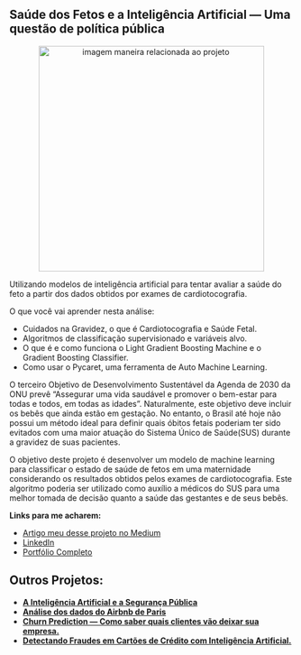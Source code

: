 ## Saúde dos Fetos e a Inteligência Artificial — Uma questão de política pública

<p align="center">
  <img src="https://image.freepik.com/fotos-gratis/mulher-gravida-sob-monitoramento-fetal-por-medico_53876-144233.jpg" alt="imagem maneira relacionada ao projeto"height=400px >
</p>

<p>
Utilizando modelos de inteligência artificial para tentar avaliar a saúde do feto a partir dos dados obtidos por exames de cardiotocografia.
</p>

O que você vai aprender nesta análise:
* Cuidados na Gravidez, o que é Cardiotocografia e Saúde Fetal.
* Algoritmos de classificação supervisionado e variáveis alvo.
* O que é e como funciona o Light Gradient Boosting Machine e o Gradient Boosting Classifier.
* Como usar o Pycaret, uma ferramenta de Auto Machine Learning.

<p>
  
O terceiro Objetivo de Desenvolvimento Sustentável da Agenda de 2030 da ONU prevê “Assegurar uma vida saudável e promover o bem-estar para todas e todos, em todas as idades”. Naturalmente, este objetivo deve incluir os bebês que ainda estão em gestação. No entanto, o Brasil até hoje não possui um método ideal para definir quais óbitos fetais poderiam ter sido evitados com uma maior atuação do Sistema Único de Saúde(SUS) durante a gravidez de suas pacientes.
</p>
<p>
O objetivo deste projeto é desenvolver um modelo de machine learning para classificar o estado de saúde de fetos em uma maternidade considerando os resultados obtidos pelos exames de cardiotocografia. Este algoritmo poderia ser utilizado como auxílio a médicos do SUS para uma melhor tomada de decisão quanto a saúde das gestantes e de seus bebês.
</p>


<p>
  
**Links para me acharem:**
* [Artigo meu desse projeto no Medium](https://thalesferraz.medium.com/sa%C3%BAde-dos-fetos-e-a-i-a-uma-quest%C3%A3o-de-pol%C3%ADtica-p%C3%BAblica-b45cb599d34e)
* [LinkedIn](https://www.linkedin.com/in/thalesdefreitasferraz/)
* [Portfólio Completo](https://github.com/FerrazThales)


</p>
<p>
  
## Outros Projetos:

* **[A Inteligência Artificial e a Segurança Pública](https://thalesferraz.medium.com/a-intelig%C3%AAncia-artificial-e-a-seguran%C3%A7a-p%C3%BAblica-495a2e4efcf5)**
* **[Análise dos dados do Airbnb de Paris](https://thalesferraz.medium.com/an%C3%A1lise-dos-dados-do-airbnb-de-paris-337238b3e4c3)**
* **[Churn Prediction — Como saber quais clientes vão deixar sua empresa.](https://thalesferraz.medium.com/churn-prediction-como-saber-quais-clientes-v%C3%A3o-deixar-sua-empresa-a02f65c68167?p=a02f65c68167)**
* **[Detectando Fraudes em Cartões de Crédito com Inteligência Artificial.](https://thalesferraz.medium.com/detectando-fraudes-em-cart%C3%B5es-de-cr%C3%A9dito-com-intelig%C3%AAncia-artificial-6b196f3ef87d)**

</p>




